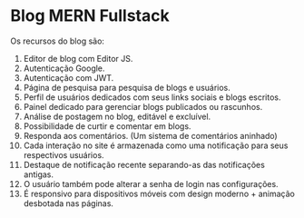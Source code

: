 # Blog MERN Fullstack 


Os recursos do blog são:
1. Editor de blog com Editor JS.
2. Autenticação Google.
3. Autenticação com JWT.
4. Página de pesquisa para pesquisa de blogs e usuários.
5. Perfil de usuários dedicados com seus links sociais e blogs escritos.
6. Painel dedicado para gerenciar blogs publicados ou rascunhos.
7. Análise de postagem no blog, editável e excluível.
8. Possibilidade de curtir e comentar em blogs.
9. Responda aos comentários. (Um sistema de comentários aninhado)
10. Cada interação no site é armazenada como uma notificação para seus respectivos usuários.
11. Destaque de notificação recente separando-as das notificações antigas.
12. O usuário também pode alterar a senha de login nas configurações.
14. É responsivo para dispositivos móveis com design moderno + animação desbotada nas páginas.

